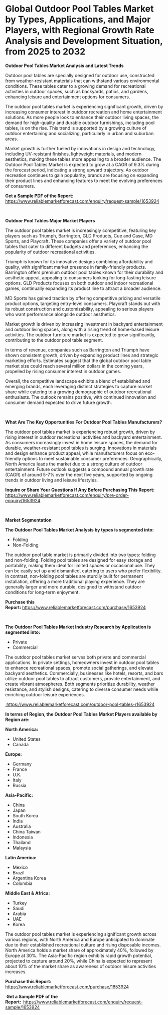 <p><h1>Global Outdoor Pool Tables Market by Types, Applications, and Major Players, with Regional Growth Rate Analysis and Development Situation, from 2025 to 2032</h1></p><p><strong>Outdoor Pool Tables Market Analysis and Latest Trends</strong></p>
<p><p>Outdoor pool tables are specially designed for outdoor use, constructed from weather-resistant materials that can withstand various environmental conditions. These tables cater to a growing demand for recreational activities in outdoor spaces, such as backyards, patios, and gardens, enhancing leisure and entertainment options for consumers.</p><p>The outdoor pool tables market is experiencing significant growth, driven by increasing consumer interest in outdoor recreation and home entertainment solutions. As more people look to enhance their outdoor living spaces, the demand for high-quality and durable outdoor furnishings, including pool tables, is on the rise. This trend is supported by a growing culture of outdoor entertaining and socializing, particularly in urban and suburban areas.</p><p>Market growth is further fueled by innovations in design and technology, including UV-resistant finishes, lightweight materials, and modern aesthetics, making these tables more appealing to a broader audience. The Outdoor Pool Tables Market is expected to grow at a CAGR of 9.3% during the forecast period, indicating a strong upward trajectory. As outdoor recreation continues to gain popularity, brands are focusing on expanding their product lines and enhancing features to meet the evolving preferences of consumers.</p></p>
<p><strong>Get a Sample PDF of the Report:&nbsp;</strong> <a href="https://www.reliablemarketforecast.com/enquiry/request-sample/1653924?utm_campaign=3541&utm_medium=2&utm_source=Github&utm_content=ia&utm_term=18042025&utm_id=outdoor-pool-tables">https://www.reliablemarketforecast.com/enquiry/request-sample/1653924</a></p>
<p>&nbsp;</p>
<p><strong>Outdoor Pool Tables Major Market Players</strong></p>
<p><p>The outdoor pool tables market is increasingly competitive, featuring key players such as Triumph, Barrington, GLD Products, Cue and Case, MD Sports, and Playcraft. These companies offer a variety of outdoor pool tables that cater to different budgets and preferences, enhancing the popularity of outdoor recreational activities.</p><p>Triumph is known for its innovative designs combining affordability and quality, with significant market presence in family-friendly products. Barrington offers premium outdoor pool tables known for their durability and aesthetic appeal, appealing to consumers looking for long-lasting leisure options. GLD Products focuses on both outdoor and indoor recreational games, continually expanding its product line to attract a broader audience.</p><p>MD Sports has gained traction by offering competitive pricing and versatile product options, targeting entry-level consumers. Playcraft stands out with its robust construction and customizability, appealing to serious players who want performance alongside outdoor aesthetics.</p><p>Market growth is driven by increasing investment in backyard entertainment and outdoor living spaces, along with a rising trend of home-based leisure activities. The outdoor furniture market is expected to grow significantly, contributing to the outdoor pool table segment.</p><p>In terms of revenue, companies such as Barrington and Triumph have shown consistent growth, driven by expanding product lines and strategic marketing efforts. Estimates suggest that the global outdoor pool table market size could reach several million dollars in the coming years, propelled by rising consumer interest in outdoor games.</p><p>Overall, the competitive landscape exhibits a blend of established and emerging brands, each leveraging distinct strategies to capture market share while catering to a growing demographic of outdoor recreational enthusiasts. The outlook remains positive, with continued innovation and consumer demand expected to drive future growth.</p></p>
<p>&nbsp;</p>
<p><strong>What Are The Key Opportunities For Outdoor Pool Tables Manufacturers?</strong></p>
<p><p>The outdoor pool tables market is experiencing robust growth, driven by rising interest in outdoor recreational activities and backyard entertainment. As consumers increasingly invest in home leisure spaces, the demand for durable, weather-resistant pool tables is surging. Innovations in materials and design enhance product appeal, while manufacturers focus on eco-friendly options to meet sustainable consumer preferences. Geographically, North America leads the market due to a strong culture of outdoor entertainment. Future outlook suggests a compound annual growth rate (CAGR) of around 5-7% over the next five years, supported by ongoing trends in outdoor living and leisure lifestyles.</p></p>
<p><strong>Inquire or Share Your Questions If Any Before Purchasing This Report:</strong> <a href="https://www.reliablemarketforecast.com/enquiry/pre-order-enquiry/1653924?utm_campaign=3541&utm_medium=2&utm_source=Github&utm_content=ia&utm_term=18042025&utm_id=outdoor-pool-tables">https://www.reliablemarketforecast.com/enquiry/pre-order-enquiry/1653924</a></p>
<p>&nbsp;</p>
<p><strong>Market Segmentation</strong></p>
<p><strong>The Outdoor Pool Tables Market Analysis by types is segmented into:</strong></p>
<p><ul><li>Folding</li><li>Non-Folding</li></ul></p>
<p><p>The outdoor pool table market is primarily divided into two types: folding and non-folding. Folding pool tables are designed for easy storage and portability, making them ideal for limited spaces or occasional use. They can be easily set up and dismantled, catering to users who prefer flexibility. In contrast, non-folding pool tables are sturdily built for permanent installation, offering a more traditional playing experience. They are generally larger and more durable, designed to withstand outdoor conditions for long-term enjoyment.</p></p>
<p><strong>Purchase this Report:&nbsp;</strong><a href="https://www.reliablemarketforecast.com/purchase/1653924?utm_campaign=3541&utm_medium=2&utm_source=Github&utm_content=ia&utm_term=18042025&utm_id=outdoor-pool-tables">https://www.reliablemarketforecast.com/purchase/1653924</a></p>
<p>&nbsp;</p>
<p><strong>The Outdoor Pool Tables Market Industry Research by Application is segmented into:</strong></p>
<p><ul><li>Private</li><li>Commercial</li></ul></p>
<p><p>The outdoor pool tables market serves both private and commercial applications. In private settings, homeowners invest in outdoor pool tables to enhance recreational spaces, promote social gatherings, and elevate backyard aesthetics. Commercially, businesses like hotels, resorts, and bars utilize outdoor pool tables to attract customers, provide entertainment, and create vibrant atmospheres. Both segments prioritize durability, weather resistance, and stylish designs, catering to diverse consumer needs while enriching outdoor leisure experiences.</p></p>
<p><a href="https://www.reliablemarketforecast.com/outdoor-pool-tables-r1653924?utm_campaign=3541&utm_medium=2&utm_source=Github&utm_content=ia&utm_term=18042025&utm_id=outdoor-pool-tables">&nbsp;https://www.reliablemarketforecast.com/outdoor-pool-tables-r1653924</a></p>
<p><strong>In terms of Region, the Outdoor Pool Tables Market Players available by Region are:</strong></p>
<p>
    <p> <strong> North America: </strong>
        <ul>
            <li>United States</li>
            <li>Canada</li>
        </ul>
        </p> 
    <p> <strong> Europe: </strong>
        <ul>
            <li>Germany</li>
            <li>France</li>
            <li>U.K.</li>
            <li>Italy</li>
            <li>Russia</li>
        </ul>
        </p> 
    <p> <strong> Asia-Pacific: </strong>
        <ul>
            <li>China</li>
            <li>Japan</li>
            <li>South Korea</li>
            <li>India</li>
            <li>Australia</li>
            <li>China Taiwan</li>
            <li>Indonesia</li>
            <li>Thailand</li>
            <li>Malaysia</li>
        </ul>
        </p> 
    <p> <strong> Latin America: </strong>
        <ul>
            <li>Mexico</li>
            <li>Brazil</li>
            <li>Argentina Korea</li>
            <li>Colombia</li>
        </ul>
        </p> 
    <p> <strong> Middle East & Africa: </strong>
        <ul>
            <li>Turkey</li>
            <li>Saudi</li>
            <li>Arabia</li>
            <li>UAE</li>
            <li>Korea</li>
        </ul>
    </p>
    </p>
<p><p>The outdoor pool tables market is experiencing significant growth across various regions, with North America and Europe anticipated to dominate due to their established recreational culture and rising disposable incomes. North America holds a market share of approximately 40%, followed by Europe at 30%. The Asia-Pacific region exhibits rapid growth potential, projected to capture around 20%, while China is expected to represent about 10% of the market share as awareness of outdoor leisure activities increases.</p></p>
<p><strong>Purchase this Report: </strong><a href="https://www.reliablemarketforecast.com/purchase/1653924?utm_campaign=3541&utm_medium=2&utm_source=Github&utm_content=ia&utm_term=18042025&utm_id=outdoor-pool-tables">https://www.reliablemarketforecast.com/purchase/1653924</a></p>
<p>&nbsp;<strong>Get a Sample PDF of the Report:&nbsp;&nbsp;</strong><a href="https://www.reliablemarketforecast.com/enquiry/request-sample/1653924?utm_campaign=3541&utm_medium=2&utm_source=Github&utm_content=ia&utm_term=18042025&utm_id=outdoor-pool-tables">https://www.reliablemarketforecast.com/enquiry/request-sample/1653924</a></p>
<p><strong></strong></p>
<p><p></p><p></p><p></p></p>